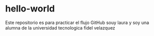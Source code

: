 # hello-world
Este repositorio es para practicar el flujo GitHub
souy laura y soy una alumna de la universidad tecnologica fidel velazquez 
